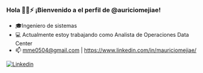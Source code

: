 ### Hola 👋💚⚡  ¡Bienvenido a el perfil de @auriciomejiae!

- 🎓Ingeniero de sistemas 
- 💻 Actualmente estoy trabajando como Analista de Operaciones Data Center
- 📫 mme0504@gmail.com | https://www.linkedin.com/in/mauriciomejiae/

[ ![Linkedin](https://img.icons8.com/color/48/000000/linkedin.png) ](https://www.linkedin.com/in/mauriciomejiae/)

<!--
**mauriciomejiae/mauriciomejiae** is a ✨ _special_ ✨ repository because its `README.md` (this file) appears on your GitHub profile.

-->
